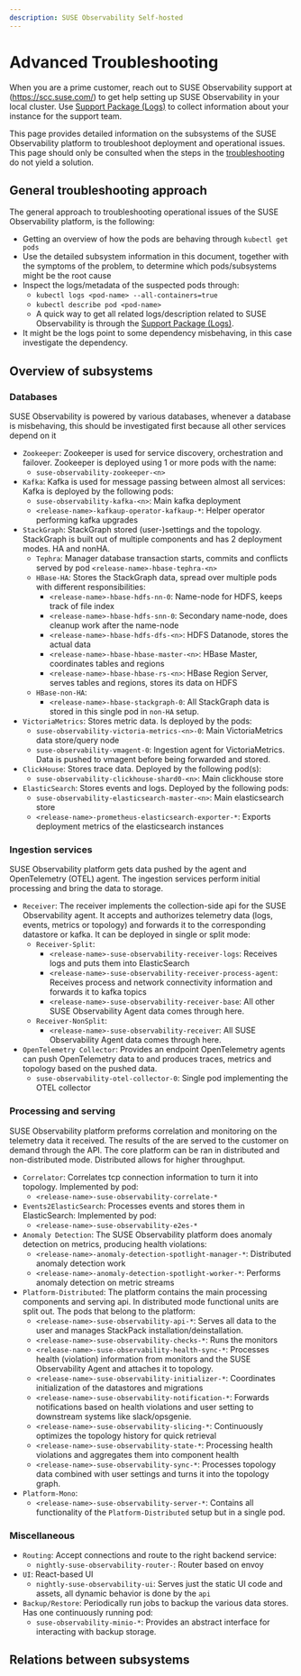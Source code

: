 ```yaml
---
description: SUSE Observability Self-hosted
---
```


# Advanced Troubleshooting

When you are a prime customer, reach out to SUSE Observability support at (https://scc.suse.com/) to get help setting up SUSE Observability in your local cluster. Use [Support Package (Logs)](/setup/install-stackstate/support-package-logs.md) to collect information about your instance for the support team.

This page provides detailed information on the subsystems of the SUSE Observability platform to troubleshoot deployment and operational issues. This page should only be consulted when the steps in the [troubleshooting](/setup/install-stackstate/troubleshooting.md) do not yield a solution.

## General troubleshooting approach

The general approach to troubleshooting operational issues of the SUSE Observability platform, is the following:

- Getting an overview of how the pods are behaving through `kubectl get pods`
- Use the detailed subsystem information in this document, together with the symptoms of the problem, to determine which pods/subsystems might be the root cause
- Inspect the logs/metadata of the suspected pods through:
  - `kubectl logs <pod-name> --all-containers=true`
  - `kubectl describe pod <pod-name>`
  - A quick way to get all related logs/description related to SUSE Observability is through the [Support Package (Logs)](/setup/install-stackstate/support-package-logs.md). 
- It might be the logs point to some dependency misbehaving, in this case investigate the dependency. 

## Overview of subsystems

### Databases

SUSE Observability is powered by various databases, whenever a database is misbehaving, this should be investigated first because all other services depend on it

- `Zookeeper`: Zookeeper is used for service discovery, orchestration and failover. Zookeeper is deployed using 1 or more pods with the name:
  - `suse-observability-zookeeper-<n>`
- `Kafka`: Kafka is used for message passing between almost all services: Kafka is deployed by the following pods:
  - `suse-observability-kafka-<n>`: Main kafka deployment
  - `<release-name>-kafkaup-operator-kafkaup-*`: Helper operator performing kafka upgrades
- `StackGraph`: StackGraph stored (user-)settings and the topology. StackGraph is built out of multiple components and has 2 deployment modes. HA and nonHA.
  - `Tephra`: Manager database transaction starts, commits and conflicts served by pod `<release-name>-hbase-tephra-<n>`
  - `HBase-HA`: Stores the StackGraph data, spread over multiple pods with different responsibilities: 
    - `<release-name>-hbase-hdfs-nn-0`: Name-node for HDFS, keeps track of file index
    - `<release-name>-hbase-hdfs-snn-0`: Secondary name-node, does cleanup work after the name-node
    - `<release-name>-hbase-hdfs-dfs-<n>`: HDFS Datanode, stores the actual data
    - `<release-name>-hbase-hbase-master-<n>`: HBase Master, coordinates tables and regions 
    - `<release-name>-hbase-hbase-rs-<n>`: HBase Region Server, serves tables and regions, stores its data on HDFS
  - `HBase-non-HA`:
    - `<release-name>-hbase-stackgraph-0`: All StackGraph data is stored in this single pod in `non-HA` setup. 
- `VictoriaMetrics`: Stores metric data. Is deployed by the pods:
  - `suse-observability-victoria-metrics-<n>-0`: Main VictoriaMetrics data store/query node
  - `suse-observability-vmagent-0`: Ingestion agent for VictoriaMetrics. Data is pushed to vmagent before being forwarded and stored. 
- `ClickHouse`: Stores trace data. Deployed by the following pod(s):
  - `suse-observability-clickhouse-shard0-<n>`: Main clickhouse store
- `ElasticSearch`: Stores events and logs. Deployed by the following pods:
  - `suse-observability-elasticsearch-master-<n>`: Main elasticsearch store
  - `<release-name>-prometheus-elasticsearch-exporter-*`: Exports deployment metrics of the elasticsearch instances

### Ingestion services

SUSE Observability platform gets data pushed by the agent and OpenTelemetry (OTEL) agent. The ingestion services perform initial processing and bring the data to storage.

- `Receiver`: The receiver implements the collection-side api for the SUSE Observability agent. It accepts and authorizes telemetry data (logs, events, metrics or topology) and forwards it to the corresponding datastore or kafka. It can be deployed in single or split mode:
  - `Receiver-Split`:
    - `<release-name>-suse-observability-receiver-logs`: Receives logs and puts them into ElasticSearch
    - `<release-name>-suse-observability-receiver-process-agent`: Receives process and network connectivity information and forwards it to kafka topics
    - `<release-name>-suse-observability-receiver-base`: All other SUSE Observability Agent data comes through here.
  - `Receiver-NonSplit`:
    - `<release-name>-suse-observability-receiver`: All SUSE Observability Agent data comes through here. 
- `OpenTelemetry Collector`: Provides an endpoint OpenTelemetry agents can push OpenTelemetry data to and produces traces, metrics and topology based on the pushed data.
   - `suse-observability-otel-collector-0`: Single pod implementing the OTEL collector

### Processing and serving

SUSE Observability platform preforms correlation and monitoring  on the telemetry data it received. The results of the are served to the customer on demand through the API. The core platform can be ran in distributed and non-distributed mode. Distributed allows for higher throughput.

- `Correlator`: Correlates tcp connection information to turn it into topology. Implemented by pod:
  - `<release-name>-suse-observability-correlate-*`
- `Events2ElasticSearch`: Processes events and stores them in ElasticSearch: Implemented by pod:
  - `<release-name>-suse-observability-e2es-*`
- `Anomaly Detection`: The SUSE Observability platform does anomaly detection on metrics, producing health violations:
  - `<release-name>-anomaly-detection-spotlight-manager-*`: Distributed anomaly detection work
  - `<release-name>-anomaly-detection-spotlight-worker-*`: Performs anomaly detection on metric streams
- `Platform-Distributed`: The platform contains the main processing components and serving api. In distributed mode functional units are split out. The pods that belong to the platform: 
  - `<release-name>-suse-observability-api-*`: Serves all data to the user and manages StackPack installation/deinstallation.   
  - `<release-name>-suse-observability-checks-*`: Runs the monitors
  - `<release-name>-suse-observability-health-sync-*`: Processes health (violation) information from monitors and the SUSE Observability Agent and attaches it to topology.
  - `<release-name>-suse-observability-initializer-*`: Coordinates initialization of the datastores and migrations
  - `<release-name>-suse-observability-notification-*`: Forwards notifications based on health violations and user setting to downstream systems like slack/opsgenie. 
  - `<release-name>-suse-observability-slicing-*`: Continuously optimizes the topology history for quick retrieval 
  - `<release-name>-suse-observability-state-*`: Processing health violations and aggregates them into component health
  - `<release-name>-suse-observability-sync-*`: Processes topology data combined with user settings and turns it into the topology graph.
- `Platform-Mono`:
  - `<release-name>-suse-observability-server-*`: Contains all functionality of the `Platform-Distributed` setup but in a single pod.
  
### Miscellaneous

- `Routing`: Accept connections and route to the right backend service:
  - `nightly-suse-observability-router-`: Router based on envoy
- `UI`: React-based UI
  - `nightly-suse-observability-ui`: Serves just the static UI code and assets, all dynamic behavior is done by the `api`
- `Backup/Restore`: Periodically run jobs to backup the various data stores. Has one continuously running pod:
  - `suse-observability-minio-*`: Provides an abstract interface for interacting with backup storage.

## Relations between subsystems






